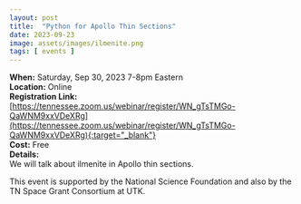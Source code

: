 ```yaml
---
layout: post
title:  "Python for Apollo Thin Sections"
date: 2023-09-23
image: assets/images/ilmenite.png
tags: [ events ]
---
```



**When:** Saturday, Sep 30, 2023 7-8pm Eastern   
**Location:** Online   
**Registration Link:** [https://tennessee.zoom.us/webinar/register/WN_gTsTMGo-QaWNM9xxVDeXRg](https://tennessee.zoom.us/webinar/register/WN_gTsTMGo-QaWNM9xxVDeXRg){:target="_blank"}     
**Cost:** Free  
**Details:**    
We will talk about ilmenite in Apollo thin sections.
 
This event is supported by the National Science Foundation and also by the TN Space Grant Consortium at UTK.
<br/>
<br/>
<br/>


